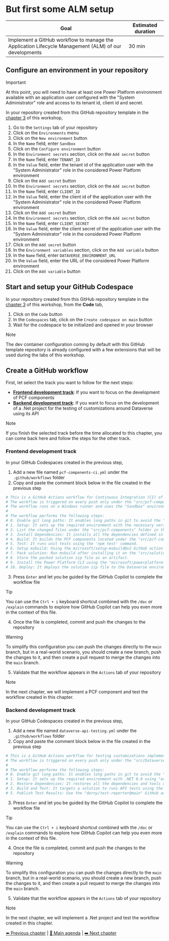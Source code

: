# But first some ALM setup

| **Goal**                                                                                             | **Estimated duration** |
| ---------------------------------------------------------------------------------------------------- | ---------------------- |
| Implement a GitHub workflow to manage the Application Lifecycle Management (ALM) of our developments | 30 min                 |

## Configure an environment in your repository

> [!IMPORTANT]
> At this point, you will need to have at least one Power Platform environment available with an application user configured with the "System Administrator" role and access to its tenant id, client id and secret.

In your repository created from this GitHub repository template in the [chapter 3](./03-InitializeWorkspace.md) of this workshop,

1. Go to the `Settings` tab of your repository
2. Click on the `Environments` menu
3. Click on the `New environment` button
4. In the `Name` field, enter `Sandbox`
5. Click on the `Configure environment` button
6. In the `Environment secrets` section, click on the `Add secret` button
7. In the `Name` field, enter `TENANT_ID`
8. In the `Value` field, enter the tenant id of the application user with the "System Administrator" role in the considered Power Platform environment
9.  Click on the `Add secret` button
10. In the `Environment secrets` section, click on the `Add secret` button
11. In the `Name` field, enter `CLIENT_ID`
12. In the `Value` field, enter the client id of the application user with the "System Administrator" role in the considered Power Platform environment
13. Click on the `Add secret` button
14. In the `Environment secrets` section, click on the `Add secret` button
15. In the `Name` field, enter `CLIENT_SECRET`
16. In the `Value` field, enter the client secret of the application user with the "System Administrator" role in the considered Power Platform environment
17. Click on the `Add secret` button
18. In the `Environment variables` section, click on the `Add variable` button
19. In the `Name` field, enter `DATAVERSE_ENVIRONMENT_URL`
20. In the `Value` field, enter the URL of the considered Power Platform environment
21. Click on the `Add variable` button

## Start and setup your GitHub Codespace

In your repository created from this GitHub repository template in the [chapter 3](./03-InitializeWorkspace.md) of this workshop, from the **Code** tab,

1. Click on the `Code` button
2. In the `Codespaces` tab, click on the `Create codespace on main` button
3. Wait for the codespace to be initialized and opened in your browser

> [!NOTE]
> The dev container configuration coming by default with this GitHub template repository is already configured with a few extensions that will be used during the labs of this workshop.

## Create a GitHub workflow

First, let select the track you want to follow for the next steps:

- [**Frontend development track**](#frontend-development-track): If you want to focus on the development of PCF components
- [**Backend development track**](#backend-development-track): If you want to focus on the development of a .Net project for the testing of customizations around Dataverse using its API

> [!NOTE]
> If you finish the selected track before the time allocated to this chapter, you can come back here and follow the steps for the other track.

### Frontend development track

In your GitHub Codespaces created in the previous step,

1. Add a new file named `pcf-components-ci.yml` under the `.github/workflows` folder
2. Copy and paste the comment block below in the file created in the previous step

```yaml
# This is a GitHub Actions workflow for Continuous Integration (CI) of PCF components.
# The workflow is triggered on every push only under the "src/pcf-components" folder to the main branch.
# The workflow runs on a Windows runner and uses the "Sandbox" environment.
# 
# The workflow performs the following steps:
# 0. Enable git long paths: It enables long paths in git to avoid the "Filename too long" error.
# 1. Setup: It sets up the required environment with the necessary versions of Node.js and npm.
# 3. List the changed files under the "src/pcf-components" folder in the latest commit and identify the parent folder of the changed files to get the name of changed PCF component and put it in the environment variable.
# 3. Install Dependencies: It installs all the dependencies defined in the package.json file.
# 4. Build: It builds the PCF components located under the "src/pcf-components" folder using the 'npm run build' command - we can have multiple PCF components implemented there.
# 5. Test: It runs unit tests using the 'npm test' command.
# 6. Setup msbuild: Using the microsoft/setup-msbuild@v2 GitHub action to install msbuild on the runner.
# 7. Pack solution: Run msbuild after installing it on the "src/solutions/PCFComponents" folder to create the solution zip file.
# 8. Store the packed solution zip file as an artifact.
# 9. Install the Power Platform CLI using the "microsoft/powerplatform-actions/actions-install@main" GitHub action.
# 10. Deploy: It deploys the solution zip file to the Dataverse environment using the "microsoft/powerplatform-actions/import-solution@main" GitHub action leveraging the "TENANT_ID", "CLIENT_ID" and "CLIENT_SECRET" GitHub environment secrets and the "DATAVERSE_ENVIRONMENT_URL" environment variable.
```

3. Press `Enter` and let you be guided by the GitHub Copilot to complete the workflow file

> [!TIP]
> You can use the `Ctrl + i` keyboard shortcut combined with the `/doc` or `/explain` commands to explore how GitHub Copilot can help you even more in the context of this file.

4. Once the file is completed, commit and push the changes to the repository

> [!WARNING]
> To simplify this configuration you can push the changes directly to the `main` branch, but in a real-world scenario, you should create a new branch, push the changes to it, and then create a pull request to merge the changes into the `main` branch.

5. Validate that the workflow appears in the `Actions` tab of your repository

> [!NOTE]
> In the next chapter, we will implement a PCF component and test the workflow created in this chapter.

### Backend development track

In your GitHub Codespaces created in the previous step,

1. Add a new file named `dataverse-api-testing.yml` under the `.github/workflows` folder
2. Copy and paste the comment block below in the file created in the previous step

```yaml
# This is a GitHub Actions workflow for testing customizations implemented around Dataverse using its API.
# The workflow is triggered on every push only under the "src/Dataverse.API.Testing" folder to the main branch.
# 
# The workflow performs the following steps:
# 0. Enable git long paths: It enables long paths in git to avoid the "Filename too long" error.
# 1. Setup: It sets up the required environment with .NET 8.0 using "actions/setup-dotnet@v3"
# 2. Restore Dependencies: It restores all the dependencies and tools of the .NET solution (.sln) using the 'dotnet restore' command.
# 3. Build and Test: It targets a solution to runs API tests using the 'dotnet test' command leveraging the "TENANT_ID", "CLIENT_ID" and "CLIENT_SECRET" GitHub environment secrets and the "DATAVERSE_ENVIRONMENT_URL" environment variable. To be able to analyse the results of the tests, set also the following parameter: --logger "trx;LogFileName=test-results.trx"
# 5. Publish Test Results: Use the "dorny/test-reporter@main" GitHub action using the trx file generated by the test command and the "dotnet-trx" reporter to get a nice report of the test results. This step should always be run.
```

3. Press `Enter` and let you be guided by the GitHub Copilot to complete the workflow file

> [!TIP]
> You can use the `Ctrl + i` keyboard shortcut combined with the `/doc` or `/explain` commands to explore how GitHub Copilot can help you even more in the context of this file.

4. Once the file is completed, commit and push the changes to the repository

> [!WARNING]
> To simplify this configuration you can push the changes directly to the `main` branch, but in a real-world scenario, you should create a new branch, push the changes to it, and then create a pull request to merge the changes into the `main` branch.

5. Validate that the workflow appears in the `Actions` tab of your repository

> [!NOTE]
> In the next chapter, we will implement a .Net project and test the workflow created in this chapter.

[⬅️ Previous chapter](./04-OrganizeYourWork.md) | [🏡 Main agenda](../README.md#workshop-agenda) | [➡️ Next chapter](./06-CodeItAndShipIt.md)
